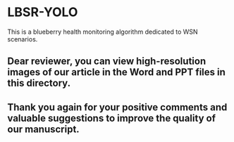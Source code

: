 # LBSR-YOLO
This is a blueberry health monitoring algorithm dedicated to WSN scenarios.

## Dear reviewer, you can view high-resolution images of our article in the Word and PPT files in this directory.

## Thank you again for your positive comments and valuable suggestions to improve the quality of our manuscript. 
